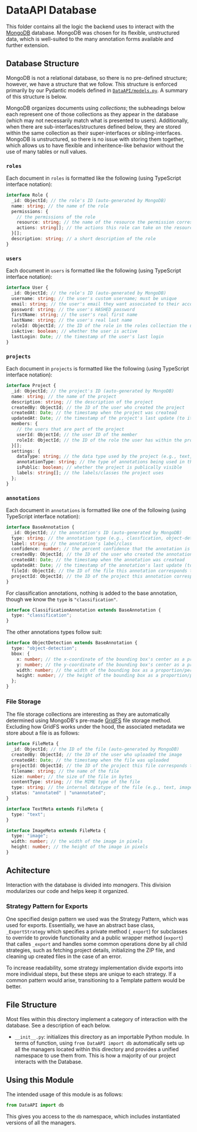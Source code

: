 # DataAPI Database

This folder contains all the logic the backend uses to interact with the [MongoDB](https://www.mongodb.com) database. MongoDB was chosen for its flexible, unstructured data, which is well-suited to the many annotation forms available and further extension.

## Database Structure

MongoDB is not a relational database, so there is no pre-defined structure; however, we have a structure that we follow. This structure is enforced primarily by our Pydantic models defined in [`DataAPI/models.py`](../models.py). A summary of this structure is below.

MongoDB organizes documents using _collections_; the subheadings below each represent one of those collections as they appear in the database (which may not necessarily match what is presented to users). Additionally, when there are sub-interfaces/structures defined below, they are stored within the same collection as their super-interfaces or sibling-interfaces. MongoDB is unstructured, so there is no issue with storing them together, which allows us to have flexible and inheritence-like behavior without the use of many tables or null values.

### `roles`

Each document in `roles` is formatted like the following (using TypeScript interface notation):

```typescript
interface Role {
  _id: ObjectId; // the role's ID (auto-generated by MongoDB)
  name: string; // the name of the role
  permissions: {
    // the permissions of the role
    resource: string; // the name of the resource the permission corresponds to
    actions: string[]; // the actions this role can take on the resource (read, write, update, delete)
  }[];
  description: string; // a short description of the role
}
```

### `users`

Each document in `users` is formatted like the following (using TypeScript interface notation):

```typescript
interface User {
  _id: ObjectId; // the role's ID (auto-generated by MongoDB)
  username: string; // the user's custom username; must be unique
  email: string; // the user's email they want associated to their account; must be unique
  password: string; // the user's HASHED password
  firstName: string; // the user's real first name
  lastName: string; // the user's real last name
  roleId: ObjectId; // the ID of the role in the roles collection the user is assigned
  isActive: boolean; // whether the user is active
  lastLogin: Date; // the timestamp of the user's last login
}
```

### `projects`

Each document in `projects` is formatted like the following (using TypeScript interface notation):

```typescript
interface Project {
  _id: ObjectId; // the project's ID (auto-generated by MongoDB)
  name: string; // the name of the project
  description: string; // the description of the project
  createdBy: ObjectId; // the ID of the user who created the project
  createdAt: Date; // the timestamp when the project was createad
  updatedAt: Date; // the timestamp of the project's last update (to its parameters)
  members: {
    // the users that are part of the project
    userId: ObjectId; // the user ID of the member
    roleId: ObjectId; // the ID of the role the user has within the project
  }[];
  settings: {
    dataType: string; // the data type used by the project (e.g., text, image)
    annotationType: string; // the type of annotations being used in the project (e.g., classification)
    isPublic: boolean; // whether the project is publically visible
    labels: string[]; // the labels/classes the project uses
  };
}
```

### `annotations`

Each document in `annotations` is formatted like one of the following (using TypeScript interface notation):

```typescript
interface BaseAnnotation {
  _id: ObjectId; // the annotation's ID (auto-generated by MongoDB)
  type: string; // the annotation type (e.g., classfication, object-detection)
  label: string; // the annotation's label/class
  confidence: number; // the percent confidence that the annotation is correct; should be a real number in the interval [0, 1]
  createdBy: ObjectId; // the ID of the user who created the annotation
  createdAt: Date; // the timestamp when the annotation was createad
  updatedAt: Date; // the timestamp of the annotation's last update (to its parameters)
  fileId: ObjectId; // the ID of the file this annotation corresponds to
  projectId: ObjectId; // the ID of the project this annotation corresponds to
}
```

For classification annotations, nothing is added to the base annotation, though we know the `type` is `"classification"`.

```typescript
interface ClassificationAnnotation extends BaseAnnotation {
  type: "classification";
}
```

The other annotations types follow suit:

```typescript
interface ObjectDetection extends BaseAnnotation {
  type: "object-detection";
  bbox: {
    x: number; // the x-coordinate of the bounding box's center as a proportion/percentage of the image width
    y: number; // the y-coordinate of the bounding box's center as a proportion/percentage of the image height
    width: number; // the width of the bounding box as a proportion/percentage of the image width
    height: number; // the height of the bounding box as a proportion/percentage of the image height
  };
}
```

### File Storage

The file storage collections are interesting as they are automatically determined using MongoDB's pre-made [GridFS](https://www.mongodb.com/docs/manual/core/gridfs/) file storage method. Excluding how GridFS works under the hood, the associated metadata we store about a file is as follows:

```typescript
interface FileMeta {
  _id: ObjectId; // the ID of the file (auto-generated by MongoDB)
  createdBy: ObjectId; // the ID of the user who uploaded the image
  createdAt: Date; // the timestamp when the file was uploaded
  projectId: ObjectId; // the ID of the project this file corresponds to
  filename: string; // the name of the file
  size: number; // the size of the file in bytes
  contentType: string; // the MIME type of the file
  type: string; // the internal datatype of the file (e.g., text, image)
  status: "annotated" | "unannotated";
}

interface TextMeta extends FileMeta {
  type: "text";
}

interface ImageMeta extends FileMeta {
  type: "image";
  width: number; // the width of the image in pixels
  height: number; // the height of the image in pixels
}
```

## Achitecture

Interaction with the database is divided into _managers_. This division modularizes our code and helps keep it organized.

### Strategy Pattern for Exports

One specified design pattern we used was the Strategy Pattern, which was used for exports. Essentially, we have an abstract base class, `_ExportStrategy` which specifies a private method (`_export`) for subclasses to override to provide functionality and a public wrapper method (`export`) that calles `_export` and handles some common operations done by all child strategies, such as fetching project details, initializing the ZIP file, and cleaning up created files in the case of an error.

To increase readability, some strategy implementation divide exports into more individual steps, but these steps are unique to each strategy. If a common pattern would arise, transitioning to a Template pattern would be better.

## File Structure

Most files within this directory implement a category of interaction with the database. See a description of each below.

- `__init__.py`: initializes this directory as an importable Python module. In terms of function, using `from DataAPI import db` automatically sets up all the managers located within this directory and provides a unified namespace to use them from. This is how a majority of our project interacts with the Database.

## Using this Module

The intended usage of this module is as follows:

```py
from DataAPI import db
```

This gives you access to the `db` namespace, which includes instantiated versions of all the managers.
